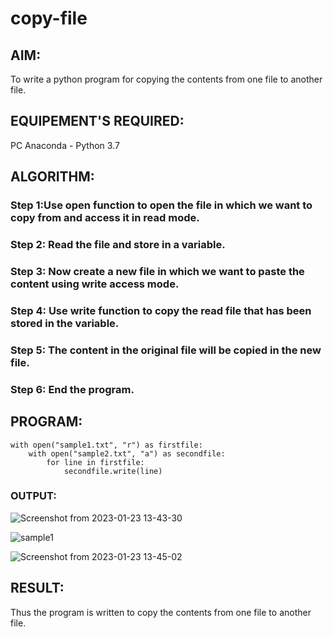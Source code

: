 # copy-file
## AIM:
To write a python program for copying the contents from one file to another file.
## EQUIPEMENT'S REQUIRED: 
PC
Anaconda - Python 3.7
## ALGORITHM: 
### Step 1:Use open function to open the file in which we want to copy from and access it in read mode.

### Step 2: Read the file and store in a variable.
 
### Step 3: Now create a new file in which we want to paste the content using write access mode. 

### Step 4: Use write function to copy the read file that has been stored in the variable.

### Step 5: The content in the original file will be copied in the new file.

### Step 6: End the program.

## PROGRAM:
```
with open("sample1.txt", "r") as firstfile:
    with open("sample2.txt", "a") as secondfile:
        for line in firstfile:
            secondfile.write(line)
```

### OUTPUT:

![Screenshot from 2023-01-23 13-43-30](https://user-images.githubusercontent.com/117974950/213993382-58dd3b89-564b-4357-9f14-6b52f70d6421.png)

![sample1](https://user-images.githubusercontent.com/117974950/213993436-d06dd6cd-69ce-437d-81c8-2aca7852be14.png)

![Screenshot from 2023-01-23 13-45-02](https://user-images.githubusercontent.com/117974950/213993462-11309a34-fb54-4242-a5d9-ea908d16a872.png)

## RESULT:
Thus the program is written to copy the contents from one file to another file.
